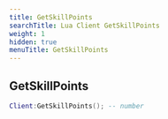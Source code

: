 ```yaml
---
title: GetSkillPoints
searchTitle: Lua Client GetSkillPoints
weight: 1
hidden: true
menuTitle: GetSkillPoints
---
```

## GetSkillPoints
```lua
Client:GetSkillPoints(); -- number
```